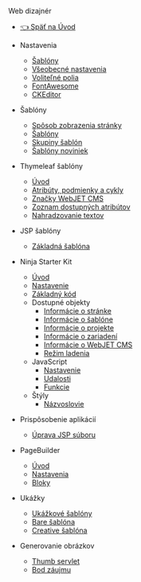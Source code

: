<div class="sidebar-section">Web dizajnér</div>

- [:point_left: Späť na Úvod](/?back)

- Nastavenia
  - [Šablóny](/frontend/setup/README.md)
  - [Všeobecné nastavenia](/frontend/setup/config.md)
  - [Voliteľné polia](/frontend/webpages/customfields/README.md)
  - [FontAwesome](/frontend/webpages/fontawesome/README.md)
  - [CKEditor](/frontend/setup/ckeditor.md)
- Šablóny
  - [Spôsob zobrazenia stránky](/frontend/templates/README.md)
  - [Šablóny](/frontend/templates/templates.md)
  - [Skupiny šablón](/frontend/templates/template-groups.md)
  - [Šablóny noviniek](/frontend/templates/news/README.md)
- Thymeleaf šablóny
  - [Úvod](/frontend/thymeleaf/README.md)
  - [Atribúty, podmienky a cykly](/frontend/thymeleaf/statements.md)
  - [Značky WebJET CMS](/frontend/thymeleaf/tags.md)
  - [Zoznam dostupných atribútov](/frontend/thymeleaf/webjet-objects.md)
  - [Nahradzovanie textov](/frontend/thymeleaf/text-replaces.md)
- JSP šablóny
  - [Základná šablóna](/frontend/jsp/README.md)
- Ninja Starter Kit
  - [Úvod](/frontend/ninja-starter-kit/README.md)
  - [Nastavenie](/frontend/ninja-starter-kit/temp-group/README.md)
  - [Základný kód](/frontend/ninja-starter-kit/ninja-bp/README.md)
  - Dostupné objekty
    - [Informácie o stránke](/frontend/ninja-starter-kit/ninja-jv/page/README.md)
    - [Informácie o šablóne](/frontend/ninja-starter-kit/ninja-jv/temp/README.md)
    - [Informácie o projekte](/frontend/ninja-starter-kit/ninja-jv/temp-group/README.md)
    - [Informácie o zariadení](/frontend/ninja-starter-kit/ninja-jv/user-agent/README.md)
    - [Informácie o WebJET CMS](/frontend/ninja-starter-kit/ninja-jv/webjet/README.md)
    - [Režim ladenia](/frontend/ninja-starter-kit/ninja-jv/debug/README.md)
  - JavaScript
    - [Nastavenie](/frontend/ninja-starter-kit/ninja-js/settings/README.md)
    - [Udalosti](/frontend/ninja-starter-kit/ninja-js/events/README.md)
    - [Funkcie](/frontend/ninja-starter-kit/ninja-js/functions/README.md)
  - Štýly
    - [Názvoslovie](/frontend/ninja-starter-kit/ninja-cs/naming/README.md)
- Prispôsobenie aplikácií
  - [Úprava JSP súboru](/frontend/customize-apps/README.md)
- PageBuilder
  - [Úvod](/frontend/page-builder/README.md)
  - [Nastavenia](/frontend/page-builder/settings.md)
  - [Bloky](/frontend/page-builder/blocks.md)
- Ukážky
  - [Ukážkové šablóny](/frontend/examples/README.md)
  - [Bare šablóna](/frontend/examples/template-bare/README.md)
  - [Creative šablóna](/frontend/examples/templates-creative/README.md)
- Generovanie obrázkov
  - [Thumb servlet](/frontend/thumb-servlet/README.md)
  - [Bod záujmu](/frontend/thumb-servlet/interest-point.md)


